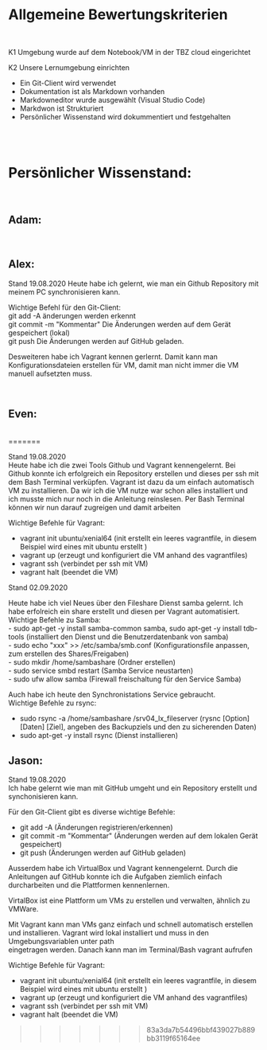 <h1>Allgemeine Bewertungskriterien</h1>
<br>
<p>K1 Umgebung wurde auf dem Notebook/VM in der TBZ cloud eingerichtet<br>
<p>K2 Unsere Lernumgebung einrichten</b>
<ul>
    <li>Ein Git-Client wird verwendet</li>
    <li>Dokumentation ist als Markdown vorhanden</li>
    <li>Markdowneditor wurde ausgewählt (Visual Studio Code)</li>
    <li>Markdwon ist Strukturiert</li>
    <li>Persönlicher Wissenstand wird dokummentiert und festgehalten</li>   
</ul>
</p>
<br>
<br>
<h1>Persönlicher Wissenstand:</h1>
<br>
<h2>Adam:</h2>
<br>

<h2>Alex:</h2>

<p>Stand 19.08.2020
Heute habe ich gelernt, wie man ein Github Repository mit meinem PC synchronisieren kann.<br>

Wichtige Befehl für den Git-Client:<br>
git add -A änderungen werden erkennt<br>
git commit -m "Kommentar" Die Änderungen werden auf dem Gerät gespeichert (lokal)<br>
git push Die Änderungen werden auf GitHub geladen.<br>

Desweiteren habe ich Vagrant kennen gerlernt. Damit kann man Konfigurationsdateien erstellen für VM, damit man nicht immer die VM manuell aufsetzten muss. </p>


<br>
<h2>Even:</h2>
<br>
=======
<p>Stand 19.08.2020<br>
Heute habe ich die zwei Tools Github und Vagrant kennengelernt. Bei Github konnte ich erfolgreich ein Repository erstellen und dieses per ssh mit dem Bash Terminal verküpfen. 
Vagrant ist dazu da um einfach automatisch VM zu installieren. Da wir ich die VM nutze war schon alles installiert und ich musste mich nur noch in die Anleitung reinslesen. Per Bash Terminal können wir nun darauf zugreigen und damit arbeiten<br>


Wichtige Befehle für Vagrant:<br>
- vagrant init ubuntu/xenial64 (init erstellt ein leeres vagrantfile, in diesem Beispiel wird eines mit ubuntu erstellt )<br>
- vagrant up (erzeugt und konfiguriert die VM anhand des vagrantfiles)<br>
- vagrant ssh (verbindet per ssh mit VM)<br>
- vagrant halt (beendet die VM)<br>

<p>Stand 02.09.2020</p>
Heute habe ich viel Neues über den Fileshare Dienst samba gelernt. Ich habe erfolreich ein share erstellt und diesen per Vagrant automatisiert. <br>
Wichtige Befehle zu Samba:<br>
- sudo apt-get -y install samba-common samba, sudo apt-get -y install tdb-tools (installiert den Dienst und die Benutzerdatenbank von samba)<br>
- sudo echo "xxx" >> /etc/samba/smb.conf (Konfigurationsfile anpassen, zum erstellen des Shares/Freigaben)<br>
- sudo mkdir /home/sambashare (Ordner erstellen)<br>
- sudo service smbd restart (Samba Service neustarten)<br>
- sudo ufw allow samba (Firewall freischaltung für den Service Samba)<br>

Auch habe ich heute den Synchronistations Service gebraucht. <br>
Wichtige Befehle zu rsync:<br>
- sudo rsync -a /home/sambashare /srv04_lx_fileserver (rysnc [Option] [Daten] [Ziel], angeben des Backupziels und den zu sicherenden Daten)<br>
- 	sudo apt-get -y install rsync (Dienst installieren) <br>
<h2>Jason:</h2>

<p>Stand 19.08.2020<br>
Ich habe gelernt wie man mit GitHub umgeht und ein Repository erstellt und synchonisieren kann.<br>
 
Für den Git-Client gibt es diverse wichtige Befehle:<br>
- git add -A (Änderungen registrieren/erkennen)<br>
- git commit -m "Kommentar" (Änderungen werden auf dem lokalen Gerät gespeichert)<br>
- git push (Änderungen werden auf GitHub geladen)

Ausserdem habe ich VirtualBox und Vagrant kennengelernt. Durch die Anleitungen auf GitHub konnte ich die Aufgaben ziemlich einfach durcharbeiten und die Plattformen kennenlernen.<br>

VirtalBox ist eine Plattform um VMs zu erstellen und verwalten, ähnlich zu VMWare.<br>

Mit Vagrant kann man VMs ganz einfach und schnell automatisch erstellen und installieren. Vagrant wird lokal installiert und muss in den Umgebungsvariablen unter path<br>
eingetragen werden. Danach kann man im Terminal/Bash vagrant aufrufen<br>

Wichtige Befehle für Vagrant:<br>
- vagrant init ubuntu/xenial64 (init erstellt ein leeres vagrantfile, in diesem Beispiel wird eines mit ubuntu erstellt )<br>
- vagrant up (erzeugt und konfiguriert die VM anhand des vagrantfiles)<br>
- vagrant ssh (verbindet per ssh mit VM)<br>
- vagrant halt (beendet die VM)<br>
>>>>>>> 83a3da7b54496bbf439027b889bb3119f65164ee
